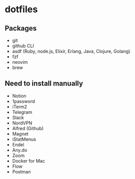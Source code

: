 # dotfiles
## Packages
* git
* github CLI
* asdf (Ruby, node.js, Elixir, Erlang, Java, Clojure, Golang)
* fzf
* neovim
* brew

## Need to install manually
* Notion
* 1password
* iTerm2
* Telegram
* Slack
* NordVPN
* Alfred (Github)
* Magnet
* iStatMenus
* Endel
* Any.do
* Zoom
* Docker for Mac
* Flow
* Postman

